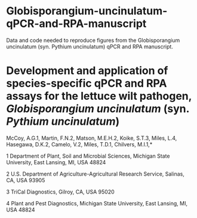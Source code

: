 # Globisporangium-uncinulatum-qPCR-and-RPA-manuscript
Data and code needed to reproduce figures from the Globisporangium uncinulatum (syn. Pythium uncinulatum) qPCR and RPA manuscript.


# Development and application of species-specific qPCR and RPA assays for the lettuce wilt pathogen, _Globisporangium uncinulatum_ (syn. _Pythium uncinulatum_) 
McCoy, A.G.1, Martin, F.N.2, Matson, M.E.H.2, Koike, S.T.3, Miles, L.4, Hasegawa, D.K.2, Camelo, V.2, Miles, T.D.1, Chilvers, M.I.1,* 

1 Department of Plant, Soil and Microbial Sciences, Michigan State University, East Lansing, MI, USA 48824 

2 U.S. Department of Agriculture-Agricultural Research Service, Salinas, CA, USA 93905 

3 TriCal Diagnostics, Gilroy, CA, USA 95020 

4 Plant and Pest Diagnostics, Michigan State University, East Lansing, MI, USA 48824 
